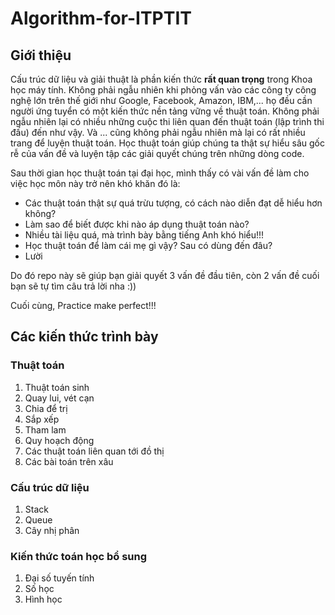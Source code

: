 # Algorithm-for-ITPTIT

## Giới thiệu

Cấu trúc dữ liệu và giải thuật là phần kiến thức **rất quan trọng** trong Khoa học máy tính. Không phải ngẫu nhiên khi phỏng vấn vào các công ty công nghệ lớn trên thế giới như Google, Facebook, Amazon, IBM,... họ đều cần người ứng tuyển có một kiến thức nền tảng vững về thuật toán. Không phải ngẫu nhiên lại có nhiều những cuộc thi liên quan đến thuật toán (lập trình thi đấu) đến như vậy. Và ... cũng không phải ngẫu nhiên mà lại có rất nhiều trang để luyện thuật toán. Học thuật toán giúp chúng ta thật sự hiểu sâu gốc rễ của vấn đề và luyện tập các giải quyết chúng trên những dòng code.

Sau thời gian học thuật toán tại đại học, mình thấy có vài vấn đề làm cho việc học môn này trở nên khó khăn đó là:
- Các thuật toán thật sự quá trừu tượng, có cách nào diễn đạt dễ hiểu hơn không?
- Làm sao để biết được khi nào áp dụng thuật toán nào?
- Nhiều tài liệu quá, mà trình bày bằng tiếng Anh khó hiểu!!!
- Học thuật toán để làm cái mẹ gì vậy? Sau có dùng đến đâu?
- Lười

Do đó repo này sẽ giúp bạn giải quyết 3 vấn đề đầu tiên, còn 2 vấn đề cuối bạn sẽ tự tìm câu trả lời nha :))

Cuối cùng, Practice make perfect!!!

## Các kiến thức trình bày

### Thuật toán

1. Thuật toán sinh
2. Quay lui, vét cạn
4. Chia để trị
5. Sắp xếp
6. Tham lam
7. Quy hoạch động
8. Các thuật toán liên quan tới đồ thị
9. Các bài toán trên xâu

### Cấu trúc dữ liệu
1. Stack
2. Queue
3. Cây nhị phân

### Kiến thức toán học bổ sung
1. Đại số tuyến tính
2. Số học
3. Hình học
